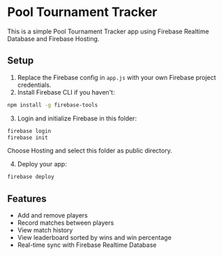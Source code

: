 # Pool Tournament Tracker

This is a simple Pool Tournament Tracker app using Firebase Realtime Database and Firebase Hosting.

## Setup

1. Replace the Firebase config in `app.js` with your own Firebase project credentials.
2. Install Firebase CLI if you haven't:

```bash
npm install -g firebase-tools
```

3. Login and initialize Firebase in this folder:

```bash
firebase login
firebase init
```

Choose Hosting and select this folder as public directory.

4. Deploy your app:

```bash
firebase deploy
```

## Features

- Add and remove players
- Record matches between players
- View match history
- View leaderboard sorted by wins and win percentage
- Real-time sync with Firebase Realtime Database
